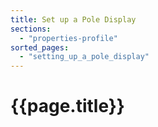 ```yaml
---
title: Set up a Pole Display
sections:
  - "properties-profile"
sorted_pages:
  - "setting_up_a_pole_display"
---
```

# {{page.title}}

